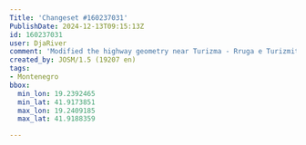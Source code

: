 ```yaml
---
Title: 'Changeset #160237031'
PublishDate: 2024-12-13T09:15:13Z
id: 160237031
user: DjaRiver
comment: 'Modified the highway geometry near Turizma - Rruga e Turizmit #adt'
created_by: JOSM/1.5 (19207 en)
tags:
- Montenegro
bbox:
  min_lon: 19.2392465
  min_lat: 41.9173851
  max_lon: 19.2409185
  max_lat: 41.9188359

---
```

